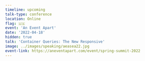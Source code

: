 ```yaml
---
timeline: upcoming
talk-type: conference
location: Online
flag: 🇺🇸
event: 'An Event Apart'
date: '2022-04-18'
hidden: true
talk: 'Container Queries: The New Responsive'
image: ../images/speaking/aeasea22.jpg
event-link: https://aneventapart.com/event/spring-summit-2022
---
```

